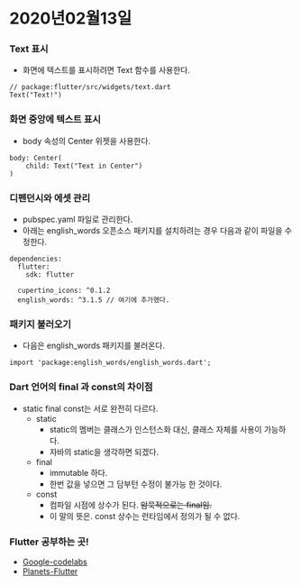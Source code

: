 # 2020년02월13일

### Text 표시
* 화면에 텍스트를 표시하려면 Text 함수를 사용한다.
```
// package:flutter/src/widgets/text.dart
Text("Text!")
```
### 화면 중앙에 텍스트 표시
* body 속성의 Center 위젯을 사용한다.
```
body: Center(
    child: Text("Text in Center")
)
```

### 디펜던시와 에셋 관리
* pubspec.yaml 파일로 관리한다.
* 아래는 english_words 오픈소스 패키지를 설치하려는 경우 다음과 같이 파일을 수정한다.
```
dependencies:
  flutter:
    sdk: flutter

  cupertino_icons: ^0.1.2
  english_words: ^3.1.5 // 여기에 추가했다.
```

### 패키지 불러오기
* 다음은 english_words 패키지를 불러온다.
```
import 'package:english_words/english_words.dart';
```

### Dart 언어의 final 과 const의 차이점
* static final const는 서로 완전히 다르다.
  * static
    * static의 멤버는 클래스가 인스턴스화 대신, 클래스 자체를 사용이 가능하다.
    * 자바의 static을 생각하면 되겠다.
  * final
    * immutable 하다.
    * 한번 값을 넣으면 그 담부턴 수정이 불가능 한 것이다.
  * const
    * 컴파일 시점에 상수가 된다. ~~암묵적으로는 final임.~~
    * 이 말의 뜻은. const 상수는 런타임에서 정의가 될 수 없다.

### Flutter 공부하는 곳!
* [Google-codelabs](https://codelabs.developers.google.com/codelabs/first-flutter-app-pt2/index.html?index=..%2F..index#0,"codelabLink")
* [Planets-Flutter](https://sergiandreplace.com/planets-flutter-from-design-to-app/)

